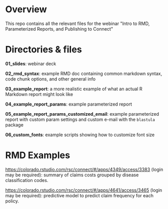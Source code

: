 # Overview
This repo contains all the relevant files for the webinar "Intro to RMD, Parameterized Reports, and Publishing to Connect"

# Directories & files 

**01_slides**: webinar deck  

**02_rmd_syntax**: example RMD doc containing common markdown syntax, code chunk options, and other general info

**03_example_report**: a more realistic example of what an actual R Markdown report might look like 

**04_example_report_params**: example parameterized report

**05_example_report_params_customized_email**: example parameterized report with custom param settings and custom e-mail with the `blastula` package

**06_custom_fonts**: example scripts showing how to customize font size

# RMD Examples
https://colorado.rstudio.com/rsc/connect/#/apps/4349/access/3383 (login may be required): summary of claims costs grouped by disease classification codes.

https://colorado.rstudio.com/rsc/connect/#/apps/4641/access/3465 (login may be required): predictive model to predict claim frequency for each policy.